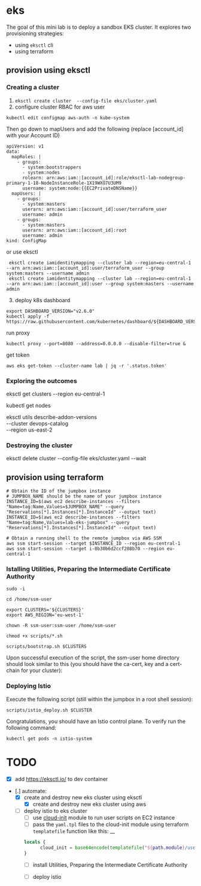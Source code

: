 # eks

The goal of this mini lab is to deploy a sandbox EKS cluster. It explores two provisioning strategies:
- using `eksctl` cli
- using terraform

## provision using eksctl

### Creating a cluster

1. `eksctl create cluster  --config-file eks/cluster.yaml`
2. configure cluster RBAC for aws user
```
kubectl edit configmap aws-auth -n kube-system
```
Then go down to mapUsers and add the following (replace [account_id] with your Account ID)
```
apiVersion: v1
data:
  mapRoles: |
    - groups:
      - system:bootstrappers
      - system:nodes
      rolearn: arn:aws:iam::[account_id]:role/eksctl-lab-nodegroup-primary-1-18-NodeInstanceRole-1X19WXO7U3UM9
      username: system:node:{{EC2PrivateDNSName}}
  mapUsers: |
    - groups:
      - system:masters
      userarn: arn:aws:iam::[account_id]:user/terraform_user
      username: admin
    - groups:
      - system:masters
      userarn: arn:aws:iam::[account_id]:root
      username: admin
kind: ConfigMap
```
or use eksctl

```
 eksctl create iamidentitymapping --cluster lab --region=eu-central-1 --arn arn:aws:iam::[account_id]:user/terraform_user --group system:masters --username admin
 eksctl create iamidentitymapping --cluster lab --region=eu-central-1 --arn arn:aws:iam::[account_id]:user --group system:masters --username admin
```
3. deploy k8s dashboard

```
export DASHBOARD_VERSION="v2.6.0"
kubectl apply -f https://raw.githubusercontent.com/kubernetes/dashboard/${DASHBOARD_VERSION}/aio/deploy/recommended.yaml
```

run proxy
```
kubectl proxy --port=8080 --address=0.0.0.0 --disable-filter=true &

```
get token
```
aws eks get-token --cluster-name lab | jq -r '.status.token'

```

### Exploring the outcomes

eksctl get clusters --region eu-central-1

kubectl get nodes

eksctl utils describe-addon-versions \
    --cluster devops-catalog \
    --region us-east-2

### Destroying the cluster

eksctl delete cluster  --config-file eks/cluster.yaml  --wait


## provision using terraform

```shell
# Obtain the ID of the jumpbox instance
# JUMPBOX_NAME should be the name of your jumpbox instance
INSTANCE_ID=$(aws ec2 describe-instances --filters "Name=tag:Name,Values=$JUMPBOX_NAME" --query "Reservations[*].Instances[*].InstanceId" --output text)
INSTANCE_ID=$(aws ec2 describe-instances --filters "Name=tag:Name,Values=lab-eks-jumpbox" --query "Reservations[*].Instances[*].InstanceId" --output text)

# Obtain a running shell to the remote jumpbox via AWS SSM
aws ssm start-session --target $INSTANCE_ID --region eu-central-1
aws ssm start-session --target i-0b30b6d2ccf208b70 --region eu-central-1
```

### Istalling Utilities, Preparing the Intermediate Certificate Authority

```shell
sudo -i

cd /home/ssm-user

export CLUSTERS='${CLUSTERS}'
export AWS_REGION='eu-west-1'

chown -R ssm-user:ssm-user /home/ssm-user

chmod +x scripts/*.sh

scripts/bootstrap.sh $CLUSTERS
```

Upon successful execution of the script, the ssm-user home directory should look similar to this (you should have the ca-cert, key and a cert-chain for your cluster):

### Deploying Istio

Execute the following script (still within the jumpbox in a root shell session):

```shell
scripts/istio_deploy.sh $CLUSTER
```

Congratulations, you should have an Istio control plane. To verify run the following command:

```shell
kubectl get pods -n istio-system
```


# TODO
- [X] add https://eksctl.io/ to dev container
- [.] automate:
   - [x] create and destroy new eks cluster using eksctl
      - [x] create and destroy new eks cluster using aws
    - [ ] deploy istio to eks cluster
        - [ ] use [cloud-init](https://docs.aws.amazon.com/AWSEC2/latest/UserGuide/user-data.html) module to run user scripts on EC2 instance
        - [ ] pass the `yaml.tpl` files to the cloud-init module using terraform `templatefile` function like this: __
        ```terraform
        locals {
              cloud_init = base64encode(templatefile("${path.module}/user-data/cloud_init.yml.tpl", { istio_values_yml = local.istio_values_yml, helmfile = local.helmfile, rootca_pkey = local.rootca_pkey, rootca = local.rootca, intca_pkey = local.intca_pkey, intca = local.intca }))
        }
        ```
        - [ ] install Utilities, Preparing the Intermediate Certificate Authority
        - [ ] deploy istio

